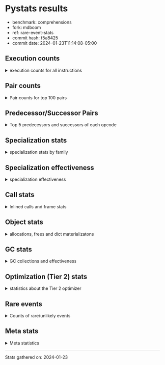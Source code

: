 
# Pystats results

- benchmark: comprehensions
- fork: mdboom
- ref: rare-event-stats
- commit hash: f5a8425
- commit date: 2024-01-23T11:14:08-05:00

## Execution counts

<details>
<summary> execution counts for all instructions </summary>

|Name | Count | Self | Cumulative | Miss ratio | 
|---|---:|---:|---:|---:|
| LOAD_FAST | 133,374,960 | 13.9% | 13.9% |  |
| FOR_ITER_LIST | 92,091,040 | 9.6% | 23.5% |  |
| JUMP_BACKWARD | 78,985,440 | 8.2% | 31.8% |  |
| STORE_FAST_LOAD_FAST | 72,427,760 | 7.6% | 39.3% |  |
| LOAD_ATTR_INSTANCE_VALUE | 68,823,020 | 7.2% | 46.5% |  |
| LIST_APPEND | 53,094,640 | 5.5% | 52.1% |  |
| LOAD_ATTR_METHOD_NO_DICT | 35,718,980 | 3.7% | 55.8% |  |
| CALL_METHOD_DESCRIPTOR_FAST | 35,389,420 | 3.7% | 59.5% |  |
| RESUME_CHECK | 24,251,240 | 2.5% | 62.0% |  |
| STORE_FAST | 21,637,120 | 2.3% | 64.3% |  |
| SWAP | 21,303,040 | 2.2% | 66.5% |  |
| CALL_PY_EXACT_ARGS | 19,988,700 | 2.1% | 68.6% |  |
| BINARY_SUBSCR_DICT | 17,695,140 | 1.8% | 70.4% |  |
| POP_JUMP_IF_TRUE | 17,367,120 | 1.8% | 72.2% |  |
| POP_JUMP_IF_FALSE | 16,056,320 | 1.7% | 73.9% |  |
| TO_BOOL_BOOL | 15,728,600 | 1.6% | 75.6% |  |
| POP_TOP | 14,418,740 | 1.5% | 77.1% |  |
| RETURN_VALUE | 14,092,600 | 1.5% | 78.5% |  |
| LOAD_ATTR_METHOD_WITH_VALUES | 14,090,180 | 1.5% | 80.0% |  |
| GET_ITER | 13,438,880 | 1.4% | 81.4% |  |
| LOAD_CONST | 12,461,440 | 1.3% | 82.7% |  |
| LOAD_FAST_LOAD_FAST | 12,141,440 | 1.3% | 84.0% |  |
| LOAD_GLOBAL_BUILTIN | 12,124,280 | 1.3% | 85.2% |  |
| MAP_ADD | 11,796,480 | 1.2% | 86.5% |  |
| INTERPRETER_EXIT | 9,830,700 | 1.0% | 87.5% |  |
| TO_BOOL_ALWAYS_TRUE | 9,584,560 | 1.0% | 88.5% | 45.3% |
| YIELD_VALUE | 9,503,200 | 1.0% | 89.5% |  |
| LOAD_GLOBAL_MODULE | 8,194,320 | 0.9% | 90.3% |  |
| TO_BOOL_NONE | 7,946,280 | 0.8% | 91.2% | 54.6% |
| LOAD_ATTR | 7,868,060 | 0.8% | 92.0% |  |
| COMPARE_OP | 7,866,560 | 0.8% | 92.8% |  |
| LOAD_FAST_AND_CLEAR | 7,866,240 | 0.8% | 93.6% |  |
| COPY | 7,864,320 | 0.8% | 94.5% |  |
| BUILD_LIST | 7,211,040 | 0.8% | 95.2% |  |
| CALL_LEN | 6,225,940 | 0.6% | 95.9% |  |
| COMPARE_OP_INT | 6,225,940 | 0.6% | 96.5% |  |
| BINARY_SUBSCR | 5,902,020 | 0.6% | 97.1% |  |
| MAKE_FUNCTION | 5,898,480 | 0.6% | 97.7% |  |
| RETURN_GENERATOR | 5,898,480 | 0.6% | 98.4% |  |
| BUILD_TUPLE | 5,898,480 | 0.6% | 99.0% |  |
| CALL_BUILTIN_O | 5,898,220 | 0.6% | 99.6% |  |
| STORE_ATTR_INSTANCE_VALUE | 994,380 | 0.1% | 99.7% |  |
| RETURN_CONST | 985,200 | 0.1% | 99.8% |  |
| BUILD_MAP | 655,360 | 0.1% | 99.9% |  |
| EXIT_INIT_CHECK | 329,560 | 0.0% | 99.9% |  |
| CALL_ALLOC_AND_ENTER_INIT | 329,560 | 0.0% | 99.9% |  |
| FOR_ITER_RANGE | 328,040 | 0.0% | 100.0% |  |
| CALL_METHOD_DESCRIPTOR_FAST_WITH_KEYWORDS | 327,660 | 0.0% | 100.0% |  |
| FOR_ITER_TUPLE | 4,280 | 0.0% | 100.0% |  |
| BINARY_OP_ADD_INT | 3,800 | 0.0% | 100.0% |  |
| BUILD_SLICE | 1,920 | 0.0% | 100.0% |  |
| CALL_LIST_APPEND | 1,900 | 0.0% | 100.0% |  |
| LOAD_DEREF | 960 | 0.0% | 100.0% |  |
| CALL | 940 | 0.0% | 100.0% |  |
| FOR_ITER_GEN | 700 | 0.0% | 100.0% |  |
| LOAD_GLOBAL | 560 | 0.0% | 100.0% |  |
| FOR_ITER | 520 | 0.0% | 100.0% |  |
| PUSH_NULL | 400 | 0.0% | 100.0% |  |
| STORE_ATTR | 360 | 0.0% | 100.0% |  |
| COPY_FREE_VARS | 320 | 0.0% | 100.0% |  |
| END_FOR | 240 | 0.0% | 100.0% |  |
| MAKE_CELL | 240 | 0.0% | 100.0% |  |
| SET_FUNCTION_ATTRIBUTE | 240 | 0.0% | 100.0% |  |
| RESUME | 200 | 0.0% | 100.0% |  |
| LOAD_ATTR_MODULE | 180 | 0.0% | 100.0% |  |
| CALL_FUNCTION_EX | 160 | 0.0% | 100.0% |  |
| TO_BOOL | 120 | 0.0% | 100.0% |  |
| BINARY_OP | 120 | 0.0% | 100.0% |  |
| CALL_BUILTIN_CLASS | 120 | 0.0% | 100.0% |  |
| NOP | 80 | 0.0% | 100.0% |  |
| CALL_INTRINSIC_1 | 80 | 0.0% | 100.0% |  |
| LIST_EXTEND | 80 | 0.0% | 100.0% |  |
| BINARY_OP_SUBTRACT_FLOAT | 60 | 0.0% | 100.0% |  |


</details>

## Pair counts

<details>
<summary> Pair counts for top 100 pairs </summary>

|Pair | Count | Self | Cumulative | 
|---|---:|---:|---:|
| JUMP_BACKWARD FOR_ITER_LIST | 78,654,020 | 8.2% | 8.2% |
| FOR_ITER_LIST STORE_FAST_LOAD_FAST | 72,427,660 | 7.6% | 15.8% |
| LIST_APPEND JUMP_BACKWARD | 53,094,640 | 5.5% | 21.3% |
| LOAD_FAST LOAD_ATTR_INSTANCE_VALUE | 51,117,720 | 5.3% | 26.6% |
| CALL_METHOD_DESCRIPTOR_FAST LIST_APPEND | 35,389,420 | 3.7% | 30.3% |
| LOAD_ATTR_METHOD_NO_DICT LOAD_FAST | 35,389,420 | 3.7% | 34.0% |
| LOAD_FAST CALL_METHOD_DESCRIPTOR_FAST | 35,389,400 | 3.7% | 37.7% |
| STORE_FAST_LOAD_FAST LOAD_ATTR_METHOD_NO_DICT | 35,389,400 | 3.7% | 41.4% |
| LOAD_ATTR_INSTANCE_VALUE LOAD_FAST | 17,694,660 | 1.8% | 43.3% |
| TO_BOOL_BOOL POP_JUMP_IF_FALSE | 15,728,600 | 1.6% | 44.9% |
| RESUME_CHECK LOAD_FAST | 14,090,660 | 1.5% | 46.4% |
| CALL_PY_EXACT_ARGS RESUME_CHECK | 14,090,240 | 1.5% | 47.8% |
| STORE_FAST LOAD_FAST | 13,438,800 | 1.4% | 49.3% |
| FOR_ITER_LIST STORE_FAST | 13,109,540 | 1.4% | 50.6% |
| MAP_ADD JUMP_BACKWARD | 11,796,480 | 1.2% | 51.9% |
| LOAD_FAST_LOAD_FAST LOAD_ATTR_INSTANCE_VALUE | 11,796,400 | 1.2% | 53.1% |
| LOAD_ATTR_INSTANCE_VALUE BINARY_SUBSCR_DICT | 11,796,400 | 1.2% | 54.3% |
| POP_JUMP_IF_TRUE LOAD_FAST | 9,502,800 | 1.0% | 55.3% |
| YIELD_VALUE INTERPRETER_EXIT | 9,502,740 | 1.0% | 56.3% |
| LOAD_ATTR_INSTANCE_VALUE YIELD_VALUE | 9,502,700 | 1.0% | 57.3% |
| TO_BOOL_ALWAYS_TRUE POP_JUMP_IF_TRUE | 9,502,660 | 1.0% | 58.3% |
| STORE_FAST_LOAD_FAST TO_BOOL_ALWAYS_TRUE | 9,502,640 | 1.0% | 59.3% |
| LOAD_ATTR_METHOD_WITH_VALUES LOAD_FAST | 8,191,960 | 0.9% | 60.1% |
| LOAD_FAST CALL_PY_EXACT_ARGS | 8,191,920 | 0.9% | 61.0% |
| STORE_FAST_LOAD_FAST TO_BOOL_NONE | 7,864,360 | 0.8% | 61.8% |
| LOAD_GLOBAL_MODULE LOAD_ATTR | 7,864,360 | 0.8% | 62.6% |
| TO_BOOL_NONE POP_JUMP_IF_TRUE | 7,864,360 | 0.8% | 63.4% |
| LOAD_ATTR COMPARE_OP | 7,864,340 | 0.8% | 64.3% |
| COMPARE_OP COPY | 7,864,320 | 0.8% | 65.1% |
| POP_JUMP_IF_TRUE JUMP_BACKWARD | 7,864,320 | 0.8% | 65.9% |
| RETURN_VALUE TO_BOOL_BOOL | 7,864,280 | 0.8% | 66.7% |
| COPY TO_BOOL_BOOL | 7,864,280 | 0.8% | 67.5% |
| STORE_FAST_LOAD_FAST LOAD_ATTR_METHOD_WITH_VALUES | 7,864,280 | 0.8% | 68.4% |
| LOAD_ATTR_INSTANCE_VALUE LOAD_GLOBAL_MODULE | 7,864,280 | 0.8% | 69.2% |
| GET_ITER LOAD_FAST_AND_CLEAR | 7,538,560 | 0.8% | 70.0% |
| LOAD_FAST_AND_CLEAR SWAP | 7,538,560 | 0.8% | 70.8% |
| SWAP FOR_ITER_LIST | 7,538,400 | 0.8% | 71.5% |
| LOAD_FAST GET_ITER | 7,536,720 | 0.8% | 72.3% |
| BUILD_LIST SWAP | 6,883,200 | 0.7% | 73.1% |
| SWAP BUILD_LIST | 6,883,200 | 0.7% | 73.8% |
| SWAP STORE_FAST | 6,225,920 | 0.6% | 74.4% |
| FOR_ITER_LIST SWAP | 6,225,920 | 0.6% | 75.1% |
| LOAD_FAST LOAD_ATTR_METHOD_WITH_VALUES | 6,225,840 | 0.6% | 75.7% |
| STORE_FAST_LOAD_FAST LOAD_ATTR_INSTANCE_VALUE | 5,908,640 | 0.6% | 76.3% |
| LOAD_FAST LOAD_CONST | 5,904,000 | 0.6% | 77.0% |
| LOAD_CONST MAKE_FUNCTION | 5,898,480 | 0.6% | 77.6% |
| POP_TOP RESUME_CHECK | 5,898,460 | 0.6% | 78.2% |
| LOAD_FAST FOR_ITER_LIST | 5,898,460 | 0.6% | 78.8% |
| GET_ITER CALL_PY_EXACT_ARGS | 5,898,440 | 0.6% | 79.4% |
| LOAD_GLOBAL_BUILTIN LOAD_CONST | 5,898,280 | 0.6% | 80.0% |
| CACHE POP_TOP | 5,898,260 | 0.6% | 80.6% |
| BINARY_SUBSCR BINARY_SUBSCR_DICT | 5,898,260 | 0.6% | 81.3% |
| MAKE_FUNCTION LOAD_FAST | 5,898,240 | 0.6% | 81.9% |
| BUILD_TUPLE LIST_APPEND | 5,898,240 | 0.6% | 82.5% |
| LOAD_CONST BINARY_SUBSCR | 5,898,240 | 0.6% | 83.1% |
| LOAD_FAST LIST_APPEND | 5,898,240 | 0.6% | 83.7% |
| LOAD_FAST MAP_ADD | 5,898,240 | 0.6% | 84.3% |
| POP_JUMP_IF_FALSE LOAD_FAST | 5,898,240 | 0.6% | 85.0% |
| STORE_FAST MAP_ADD | 5,898,240 | 0.6% | 85.6% |
| STORE_FAST_LOAD_FAST LOAD_FAST | 5,898,240 | 0.6% | 86.2% |
| RESUME_CHECK LOAD_GLOBAL_BUILTIN | 5,898,240 | 0.6% | 86.8% |
| BINARY_SUBSCR_DICT LIST_APPEND | 5,898,220 | 0.6% | 87.4% |
| CALL_BUILTIN_O RETURN_VALUE | 5,898,220 | 0.6% | 88.0% |
| CALL_LEN LOAD_FAST | 5,898,220 | 0.6% | 88.7% |
| CALL_PY_EXACT_ARGS RETURN_GENERATOR | 5,898,220 | 0.6% | 89.3% |
| COMPARE_OP_INT LOAD_FAST | 5,898,220 | 0.6% | 89.9% |
| LOAD_ATTR_INSTANCE_VALUE GET_ITER | 5,898,220 | 0.6% | 90.5% |
| LOAD_ATTR_INSTANCE_VALUE BUILD_TUPLE | 5,898,220 | 0.6% | 91.1% |
| LOAD_ATTR_METHOD_WITH_VALUES LOAD_FAST_LOAD_FAST | 5,898,220 | 0.6% | 91.7% |
| LOAD_GLOBAL_BUILTIN LOAD_FAST_LOAD_FAST | 5,898,220 | 0.6% | 92.3% |
| RETURN_GENERATOR CALL_BUILTIN_O | 5,898,200 | 0.6% | 93.0% |
| RETURN_VALUE LOAD_GLOBAL_BUILTIN | 5,898,200 | 0.6% | 93.6% |
| BINARY_SUBSCR_DICT CALL_LEN | 5,898,200 | 0.6% | 94.2% |
| BINARY_SUBSCR_DICT CALL_PY_EXACT_ARGS | 5,898,200 | 0.6% | 94.8% |
| LOAD_ATTR_INSTANCE_VALUE COMPARE_OP_INT | 5,898,200 | 0.6% | 95.4% |
| POP_TOP LOAD_FAST | 4,259,860 | 0.4% | 95.9% |
| POP_TOP JUMP_BACKWARD | 3,932,640 | 0.4% | 96.3% |
| RESUME_CHECK POP_TOP | 3,932,620 | 0.4% | 96.7% |
| POP_JUMP_IF_FALSE POP_TOP | 3,932,160 | 0.4% | 97.1% |
| POP_JUMP_IF_FALSE RETURN_VALUE | 3,932,160 | 0.4% | 97.5% |
| CACHE RESUME_CHECK | 3,932,140 | 0.4% | 97.9% |
| LOAD_ATTR_INSTANCE_VALUE RETURN_VALUE | 3,932,140 | 0.4% | 98.3% |
| POP_JUMP_IF_FALSE JUMP_BACKWARD | 2,293,760 | 0.2% | 98.6% |
| STORE_FAST STORE_FAST | 1,640,320 | 0.2% | 98.7% |
| BUILD_MAP SWAP | 655,360 | 0.1% | 98.8% |
| SWAP BUILD_MAP | 655,360 | 0.1% | 98.9% |
| LOAD_FAST STORE_ATTR_INSTANCE_VALUE | 655,280 | 0.1% | 98.9% |
| LOAD_FAST_LOAD_FAST STORE_ATTR_INSTANCE_VALUE | 338,920 | 0.0% | 99.0% |
| LOAD_CONST LOAD_FAST | 329,600 | 0.0% | 99.0% |
| EXIT_INIT_CHECK RETURN_VALUE | 329,560 | 0.0% | 99.0% |
| RETURN_CONST EXIT_INIT_CHECK | 329,560 | 0.0% | 99.1% |
| CALL_ALLOC_AND_ENTER_INIT RESUME_CHECK | 329,560 | 0.0% | 99.1% |
| RESUME_CHECK LOAD_FAST_LOAD_FAST | 329,560 | 0.0% | 99.2% |
| STORE_ATTR_INSTANCE_VALUE RETURN_CONST | 329,560 | 0.0% | 99.2% |
| LOAD_FAST LOAD_ATTR_METHOD_NO_DICT | 329,520 | 0.0% | 99.2% |
| STORE_FAST LOAD_GLOBAL_MODULE | 327,920 | 0.0% | 99.3% |
| FOR_ITER_LIST RETURN_CONST | 327,920 | 0.0% | 99.3% |
| JUMP_BACKWARD FOR_ITER_RANGE | 327,880 | 0.0% | 99.3% |
| FOR_ITER_RANGE STORE_FAST | 327,880 | 0.0% | 99.4% |
| LOAD_GLOBAL_BUILTIN LOAD_FAST | 327,780 | 0.0% | 99.4% |


</details>

## Predecessor/Successor Pairs

<details>
<summary> Top 5 predecessors and successors of each opcode </summary>

### CACHE

<details>
<summary> Successors and predecessors for CACHE </summary>

|Successors | Count | Percentage | 
|---|---:|---:|
| POP_TOP | 5,898,260 | 60.0% |
| RESUME_CHECK | 3,932,140 | 40.0% |
| MAKE_CELL | 240 | 0.0% |
| RESUME | 60 | 0.0% |


</details>

### BINARY_SUBSCR

<details>
<summary> Successors and predecessors for BINARY_SUBSCR </summary>

|Predecessors | Count | Percentage | 
|---|---:|---:|
| LOAD_CONST | 5,898,240 | 99.9% |
| BUILD_SLICE | 1,920 | 0.0% |
| BINARY_SUBSCR | 1,780 | 0.0% |
| LOAD_ATTR | 40 | 0.0% |
| LOAD_ATTR_INSTANCE_VALUE | 40 | 0.0% |

|Successors | Count | Percentage | 
|---|---:|---:|
| BINARY_SUBSCR_DICT | 5,898,260 | 99.9% |
| GET_ITER | 1,920 | 0.0% |
| BINARY_SUBSCR | 1,780 | 0.0% |
| CALL | 40 | 0.0% |
| LIST_APPEND | 20 | 0.0% |


</details>

### END_FOR

<details>
<summary> Successors and predecessors for END_FOR </summary>

|Predecessors | Count | Percentage | 
|---|---:|---:|
| RETURN_CONST | 240 | 100.0% |

|Successors | Count | Percentage | 
|---|---:|---:|
| JUMP_BACKWARD | 240 | 100.0% |


</details>

### EXIT_INIT_CHECK

<details>
<summary> Successors and predecessors for EXIT_INIT_CHECK </summary>

|Predecessors | Count | Percentage | 
|---|---:|---:|
| RETURN_CONST | 329,560 | 100.0% |

|Successors | Count | Percentage | 
|---|---:|---:|
| RETURN_VALUE | 329,560 | 100.0% |


</details>

### GET_ITER

<details>
<summary> Successors and predecessors for GET_ITER </summary>

|Predecessors | Count | Percentage | 
|---|---:|---:|
| LOAD_FAST | 7,536,720 | 56.1% |
| LOAD_ATTR_INSTANCE_VALUE | 5,898,220 | 43.9% |
| BINARY_SUBSCR | 1,920 | 0.0% |
| LOAD_CONST | 1,440 | 0.0% |
| LOAD_ATTR | 260 | 0.0% |

|Successors | Count | Percentage | 
|---|---:|---:|
| LOAD_FAST_AND_CLEAR | 7,538,560 | 56.1% |
| CALL_PY_EXACT_ARGS | 5,898,440 | 43.9% |
| FOR_ITER_TUPLE | 1,400 | 0.0% |
| FOR_ITER_GEN | 220 | 0.0% |
| FOR_ITER_RANGE | 120 | 0.0% |


</details>

### INTERPRETER_EXIT

<details>
<summary> Successors and predecessors for INTERPRETER_EXIT </summary>

|Predecessors | Count | Percentage | 
|---|---:|---:|
| YIELD_VALUE | 9,502,740 | 96.7% |
| RETURN_CONST | 327,720 | 3.3% |
| RETURN_VALUE | 240 | 0.0% |


</details>

### MAKE_FUNCTION

<details>
<summary> Successors and predecessors for MAKE_FUNCTION </summary>

|Predecessors | Count | Percentage | 
|---|---:|---:|
| LOAD_CONST | 5,898,480 | 100.0% |

|Successors | Count | Percentage | 
|---|---:|---:|
| LOAD_FAST | 5,898,240 | 100.0% |
| SET_FUNCTION_ATTRIBUTE | 240 | 0.0% |


</details>

### NOP

<details>
<summary> Successors and predecessors for NOP </summary>

|Predecessors | Count | Percentage | 
|---|---:|---:|
| POP_TOP | 80 | 100.0% |

|Successors | Count | Percentage | 
|---|---:|---:|
| LOAD_DEREF | 80 | 100.0% |


</details>

### POP_TOP

<details>
<summary> Successors and predecessors for POP_TOP </summary>

|Predecessors | Count | Percentage | 
|---|---:|---:|
| CACHE | 5,898,260 | 40.9% |
| RESUME_CHECK | 3,932,620 | 27.3% |
| POP_JUMP_IF_FALSE | 3,932,160 | 27.3% |
| RETURN_CONST | 327,680 | 2.3% |
| CALL_METHOD_DESCRIPTOR_FAST_WITH_KEYWORDS | 327,660 | 2.3% |

|Successors | Count | Percentage | 
|---|---:|---:|
| RESUME_CHECK | 5,898,460 | 40.9% |
| LOAD_FAST | 4,259,860 | 29.5% |
| JUMP_BACKWARD | 3,932,640 | 27.3% |
| RETURN_CONST | 327,680 | 2.3% |
| NOP | 80 | 0.0% |


</details>

### PUSH_NULL

<details>
<summary> Successors and predecessors for PUSH_NULL </summary>

|Predecessors | Count | Percentage | 
|---|---:|---:|
| LOAD_ATTR_MODULE | 180 | 45.0% |
| LOAD_DEREF | 160 | 40.0% |
| LOAD_ATTR | 60 | 15.0% |

|Successors | Count | Percentage | 
|---|---:|---:|
| CALL | 240 | 60.0% |
| LOAD_FAST | 160 | 40.0% |


</details>

### RETURN_GENERATOR

<details>
<summary> Successors and predecessors for RETURN_GENERATOR </summary>

|Predecessors | Count | Percentage | 
|---|---:|---:|
| CALL_PY_EXACT_ARGS | 5,898,220 | 100.0% |
| COPY_FREE_VARS | 240 | 0.0% |
| CALL | 20 | 0.0% |

|Successors | Count | Percentage | 
|---|---:|---:|
| CALL_BUILTIN_O | 5,898,200 | 100.0% |
| RETURN_VALUE | 240 | 0.0% |
| CALL | 40 | 0.0% |


</details>

### RETURN_VALUE

<details>
<summary> Successors and predecessors for RETURN_VALUE </summary>

|Predecessors | Count | Percentage | 
|---|---:|---:|
| CALL_BUILTIN_O | 5,898,220 | 41.9% |
| POP_JUMP_IF_FALSE | 3,932,160 | 27.9% |
| LOAD_ATTR_INSTANCE_VALUE | 3,932,140 | 27.9% |
| EXIT_INIT_CHECK | 329,560 | 2.3% |
| RETURN_GENERATOR | 240 | 0.0% |

|Successors | Count | Percentage | 
|---|---:|---:|
| TO_BOOL_BOOL | 7,864,280 | 55.8% |
| LOAD_GLOBAL_BUILTIN | 5,898,200 | 41.9% |
| STORE_FAST | 327,740 | 2.3% |
| CALL_LIST_APPEND | 1,880 | 0.0% |
| INTERPRETER_EXIT | 240 | 0.0% |


</details>

### TO_BOOL

<details>
<summary> Successors and predecessors for TO_BOOL </summary>

|Predecessors | Count | Percentage | 
|---|---:|---:|
| RETURN_VALUE | 40 | 33.3% |
| COPY | 40 | 33.3% |
| STORE_FAST_LOAD_FAST | 40 | 33.3% |

|Successors | Count | Percentage | 
|---|---:|---:|
| POP_JUMP_IF_FALSE | 40 | 33.3% |
| TO_BOOL_BOOL | 40 | 33.3% |
| POP_JUMP_IF_TRUE | 20 | 16.7% |
| TO_BOOL_NONE | 20 | 16.7% |


</details>

### BINARY_OP

<details>
<summary> Successors and predecessors for BINARY_OP </summary>

|Predecessors | Count | Percentage | 
|---|---:|---:|
| LOAD_CONST | 80 | 66.7% |
| LOAD_FAST | 40 | 33.3% |

|Successors | Count | Percentage | 
|---|---:|---:|
| BINARY_OP_ADD_INT | 40 | 33.3% |
| RETURN_VALUE | 20 | 16.7% |
| BUILD_SLICE | 20 | 16.7% |
| STORE_FAST | 20 | 16.7% |
| BINARY_OP_SUBTRACT_FLOAT | 20 | 16.7% |


</details>

### BUILD_LIST

<details>
<summary> Successors and predecessors for BUILD_LIST </summary>

|Predecessors | Count | Percentage | 
|---|---:|---:|
| SWAP | 6,883,200 | 95.5% |
| STORE_ATTR_INSTANCE_VALUE | 327,660 | 4.5% |
| LOAD_FAST | 80 | 0.0% |
| STORE_FAST | 80 | 0.0% |
| STORE_ATTR | 20 | 0.0% |

|Successors | Count | Percentage | 
|---|---:|---:|
| SWAP | 6,883,200 | 95.5% |
| LOAD_FAST | 327,680 | 4.5% |
| LOAD_DEREF | 80 | 0.0% |
| STORE_FAST | 80 | 0.0% |


</details>

### BUILD_MAP

<details>
<summary> Successors and predecessors for BUILD_MAP </summary>

|Predecessors | Count | Percentage | 
|---|---:|---:|
| SWAP | 655,360 | 100.0% |

|Successors | Count | Percentage | 
|---|---:|---:|
| SWAP | 655,360 | 100.0% |


</details>

### BUILD_SLICE

<details>
<summary> Successors and predecessors for BUILD_SLICE </summary>

|Predecessors | Count | Percentage | 
|---|---:|---:|
| BINARY_OP_ADD_INT | 1,900 | 99.0% |
| BINARY_OP | 20 | 1.0% |

|Successors | Count | Percentage | 
|---|---:|---:|
| BINARY_SUBSCR | 1,920 | 100.0% |


</details>

### BUILD_TUPLE

<details>
<summary> Successors and predecessors for BUILD_TUPLE </summary>

|Predecessors | Count | Percentage | 
|---|---:|---:|
| LOAD_ATTR_INSTANCE_VALUE | 5,898,220 | 100.0% |
| LOAD_FAST | 240 | 0.0% |
| LOAD_ATTR | 20 | 0.0% |

|Successors | Count | Percentage | 
|---|---:|---:|
| LIST_APPEND | 5,898,240 | 100.0% |
| LOAD_CONST | 240 | 0.0% |


</details>

### CALL

<details>
<summary> Successors and predecessors for CALL </summary>

|Predecessors | Count | Percentage | 
|---|---:|---:|
| PUSH_NULL | 240 | 25.5% |
| LOAD_FAST | 240 | 25.5% |
| CALL | 80 | 8.5% |
| BINARY_SUBSCR | 40 | 4.3% |
| GET_ITER | 40 | 4.3% |

|Successors | Count | Percentage | 
|---|---:|---:|
| POP_TOP | 120 | 12.8% |
| STORE_FAST | 120 | 12.8% |
| LOAD_FAST | 100 | 10.6% |
| CALL_PY_EXACT_ARGS | 100 | 10.6% |
| CALL | 80 | 8.5% |


</details>

### CALL_FUNCTION_EX

<details>
<summary> Successors and predecessors for CALL_FUNCTION_EX </summary>

|Predecessors | Count | Percentage | 
|---|---:|---:|
| CALL_INTRINSIC_1 | 80 | 50.0% |
| LOAD_FAST | 80 | 50.0% |

|Successors | Count | Percentage | 
|---|---:|---:|
| COPY_FREE_VARS | 80 | 50.0% |
| RESUME_CHECK | 60 | 37.5% |
| RESUME | 20 | 12.5% |


</details>

### CALL_INTRINSIC_1

<details>
<summary> Successors and predecessors for CALL_INTRINSIC_1 </summary>

|Predecessors | Count | Percentage | 
|---|---:|---:|
| LIST_EXTEND | 80 | 100.0% |

|Successors | Count | Percentage | 
|---|---:|---:|
| CALL_FUNCTION_EX | 80 | 100.0% |


</details>

### COMPARE_OP

<details>
<summary> Successors and predecessors for COMPARE_OP </summary>

|Predecessors | Count | Percentage | 
|---|---:|---:|
| LOAD_ATTR | 7,864,340 | 100.0% |
| COMPARE_OP | 2,120 | 0.0% |
| LOAD_CONST | 80 | 0.0% |
| LOAD_ATTR_INSTANCE_VALUE | 20 | 0.0% |

|Successors | Count | Percentage | 
|---|---:|---:|
| COPY | 7,864,320 | 100.0% |
| COMPARE_OP | 2,120 | 0.0% |
| COMPARE_OP_INT | 60 | 0.0% |
| LOAD_FAST | 20 | 0.0% |
| POP_JUMP_IF_FALSE | 20 | 0.0% |


</details>

### COPY

<details>
<summary> Successors and predecessors for COPY </summary>

|Predecessors | Count | Percentage | 
|---|---:|---:|
| COMPARE_OP | 7,864,320 | 100.0% |

|Successors | Count | Percentage | 
|---|---:|---:|
| TO_BOOL_BOOL | 7,864,280 | 100.0% |
| TO_BOOL | 40 | 0.0% |


</details>

### COPY_FREE_VARS

<details>
<summary> Successors and predecessors for COPY_FREE_VARS </summary>

|Predecessors | Count | Percentage | 
|---|---:|---:|
| CALL_PY_EXACT_ARGS | 240 | 75.0% |
| CALL_FUNCTION_EX | 80 | 25.0% |

|Successors | Count | Percentage | 
|---|---:|---:|
| RETURN_GENERATOR | 240 | 75.0% |
| RESUME_CHECK | 60 | 18.8% |
| RESUME | 20 | 6.2% |


</details>

### FOR_ITER

<details>
<summary> Successors and predecessors for FOR_ITER </summary>

|Predecessors | Count | Percentage | 
|---|---:|---:|
| JUMP_BACKWARD | 240 | 46.2% |
| SWAP | 160 | 30.8% |
| GET_ITER | 100 | 19.2% |
| LOAD_FAST | 20 | 3.8% |

|Successors | Count | Percentage | 
|---|---:|---:|
| STORE_FAST | 160 | 30.8% |
| FOR_ITER_LIST | 160 | 30.8% |
| STORE_FAST_LOAD_FAST | 100 | 19.2% |
| FOR_ITER_RANGE | 40 | 7.7% |
| FOR_ITER_TUPLE | 40 | 7.7% |


</details>

### JUMP_BACKWARD

<details>
<summary> Successors and predecessors for JUMP_BACKWARD </summary>

|Predecessors | Count | Percentage | 
|---|---:|---:|
| LIST_APPEND | 53,094,640 | 67.2% |
| MAP_ADD | 11,796,480 | 14.9% |
| POP_JUMP_IF_TRUE | 7,864,320 | 10.0% |
| POP_TOP | 3,932,640 | 5.0% |
| POP_JUMP_IF_FALSE | 2,293,760 | 2.9% |

|Successors | Count | Percentage | 
|---|---:|---:|
| FOR_ITER_LIST | 78,654,020 | 99.6% |
| FOR_ITER_RANGE | 327,880 | 0.4% |
| FOR_ITER_TUPLE | 2,840 | 0.0% |
| FOR_ITER_GEN | 460 | 0.0% |
| FOR_ITER | 240 | 0.0% |


</details>

### LIST_APPEND

<details>
<summary> Successors and predecessors for LIST_APPEND </summary>

|Predecessors | Count | Percentage | 
|---|---:|---:|
| CALL_METHOD_DESCRIPTOR_FAST | 35,389,420 | 66.7% |
| BUILD_TUPLE | 5,898,240 | 11.1% |
| LOAD_FAST | 5,898,240 | 11.1% |
| BINARY_SUBSCR_DICT | 5,898,220 | 11.1% |
| LOAD_ATTR_INSTANCE_VALUE | 10,460 | 0.0% |

|Successors | Count | Percentage | 
|---|---:|---:|
| JUMP_BACKWARD | 53,094,640 | 100.0% |


</details>

### LIST_EXTEND

<details>
<summary> Successors and predecessors for LIST_EXTEND </summary>

|Predecessors | Count | Percentage | 
|---|---:|---:|
| LOAD_DEREF | 80 | 100.0% |

|Successors | Count | Percentage | 
|---|---:|---:|
| CALL_INTRINSIC_1 | 80 | 100.0% |


</details>

### LOAD_ATTR

<details>
<summary> Successors and predecessors for LOAD_ATTR </summary>

|Predecessors | Count | Percentage | 
|---|---:|---:|
| LOAD_GLOBAL_MODULE | 7,864,360 | 100.0% |
| LOAD_ATTR | 2,140 | 0.0% |
| LOAD_DEREF | 720 | 0.0% |
| LOAD_FAST | 520 | 0.0% |
| STORE_FAST_LOAD_FAST | 160 | 0.0% |

|Successors | Count | Percentage | 
|---|---:|---:|
| COMPARE_OP | 7,864,340 | 100.0% |
| LOAD_ATTR | 2,140 | 0.0% |
| LOAD_FAST | 600 | 0.0% |
| GET_ITER | 260 | 0.0% |
| LOAD_ATTR_INSTANCE_VALUE | 260 | 0.0% |


</details>

### LOAD_CONST

<details>
<summary> Successors and predecessors for LOAD_CONST </summary>

|Predecessors | Count | Percentage | 
|---|---:|---:|
| LOAD_FAST | 5,904,000 | 47.4% |
| LOAD_GLOBAL_BUILTIN | 5,898,280 | 47.3% |
| CALL_LEN | 327,720 | 2.6% |
| LOAD_GLOBAL_MODULE | 327,660 | 2.6% |
| LOAD_CONST | 1,920 | 0.0% |

|Successors | Count | Percentage | 
|---|---:|---:|
| MAKE_FUNCTION | 5,898,480 | 47.3% |
| BINARY_SUBSCR | 5,898,240 | 47.3% |
| LOAD_FAST | 329,600 | 2.6% |
| COMPARE_OP_INT | 327,680 | 2.6% |
| BINARY_OP_ADD_INT | 3,760 | 0.0% |


</details>

### LOAD_DEREF

<details>
<summary> Successors and predecessors for LOAD_DEREF </summary>

|Predecessors | Count | Percentage | 
|---|---:|---:|
| STORE_FAST | 480 | 50.0% |
| SET_FUNCTION_ATTRIBUTE | 240 | 25.0% |
| NOP | 80 | 8.3% |
| BUILD_LIST | 80 | 8.3% |
| RESUME_CHECK | 60 | 6.2% |

|Successors | Count | Percentage | 
|---|---:|---:|
| LOAD_ATTR | 720 | 75.0% |
| PUSH_NULL | 160 | 16.7% |
| LIST_EXTEND | 80 | 8.3% |


</details>

### LOAD_FAST

<details>
<summary> Successors and predecessors for LOAD_FAST </summary>

|Predecessors | Count | Percentage | 
|---|---:|---:|
| LOAD_ATTR_METHOD_NO_DICT | 35,389,420 | 26.5% |
| LOAD_ATTR_INSTANCE_VALUE | 17,694,660 | 13.3% |
| RESUME_CHECK | 14,090,660 | 10.6% |
| STORE_FAST | 13,438,800 | 10.1% |
| POP_JUMP_IF_TRUE | 9,502,800 | 7.1% |

|Successors | Count | Percentage | 
|---|---:|---:|
| LOAD_ATTR_INSTANCE_VALUE | 51,117,720 | 38.3% |
| CALL_METHOD_DESCRIPTOR_FAST | 35,389,400 | 26.5% |
| CALL_PY_EXACT_ARGS | 8,191,920 | 6.1% |
| GET_ITER | 7,536,720 | 5.7% |
| LOAD_ATTR_METHOD_WITH_VALUES | 6,225,840 | 4.7% |


</details>

### LOAD_FAST_AND_CLEAR

<details>
<summary> Successors and predecessors for LOAD_FAST_AND_CLEAR </summary>

|Predecessors | Count | Percentage | 
|---|---:|---:|
| GET_ITER | 7,538,560 | 95.8% |
| LOAD_FAST_AND_CLEAR | 327,680 | 4.2% |

|Successors | Count | Percentage | 
|---|---:|---:|
| SWAP | 7,538,560 | 95.8% |
| LOAD_FAST_AND_CLEAR | 327,680 | 4.2% |


</details>

### LOAD_FAST_LOAD_FAST

<details>
<summary> Successors and predecessors for LOAD_FAST_LOAD_FAST </summary>

|Predecessors | Count | Percentage | 
|---|---:|---:|
| LOAD_ATTR_METHOD_WITH_VALUES | 5,898,220 | 48.6% |
| LOAD_GLOBAL_BUILTIN | 5,898,220 | 48.6% |
| RESUME_CHECK | 329,560 | 2.7% |
| STORE_ATTR_INSTANCE_VALUE | 9,500 | 0.1% |
| LOAD_FAST_LOAD_FAST | 3,840 | 0.0% |

|Successors | Count | Percentage | 
|---|---:|---:|
| LOAD_ATTR_INSTANCE_VALUE | 11,796,400 | 97.2% |
| STORE_ATTR_INSTANCE_VALUE | 338,920 | 2.8% |
| LOAD_FAST_LOAD_FAST | 3,840 | 0.0% |
| CALL_ALLOC_AND_ENTER_INIT | 1,880 | 0.0% |
| STORE_ATTR | 280 | 0.0% |


</details>

### LOAD_GLOBAL

<details>
<summary> Successors and predecessors for LOAD_GLOBAL </summary>

|Predecessors | Count | Percentage | 
|---|---:|---:|
| STORE_FAST | 240 | 42.9% |
| RETURN_VALUE | 80 | 14.3% |
| FOR_ITER_RANGE | 80 | 14.3% |
| LOAD_ATTR | 40 | 7.1% |
| RESUME | 40 | 7.1% |

|Successors | Count | Percentage | 
|---|---:|---:|
| LOAD_GLOBAL_MODULE | 160 | 28.6% |
| LOAD_GLOBAL_BUILTIN | 120 | 21.4% |
| LOAD_ATTR | 80 | 14.3% |
| LOAD_CONST | 60 | 10.7% |
| LOAD_FAST | 60 | 10.7% |


</details>

### MAKE_CELL

<details>
<summary> Successors and predecessors for MAKE_CELL </summary>

|Predecessors | Count | Percentage | 
|---|---:|---:|
| CACHE | 240 | 100.0% |

|Successors | Count | Percentage | 
|---|---:|---:|
| RESUME_CHECK | 240 | 100.0% |


</details>

### MAP_ADD

<details>
<summary> Successors and predecessors for MAP_ADD </summary>

|Predecessors | Count | Percentage | 
|---|---:|---:|
| LOAD_FAST | 5,898,240 | 50.0% |
| STORE_FAST | 5,898,240 | 50.0% |

|Successors | Count | Percentage | 
|---|---:|---:|
| JUMP_BACKWARD | 11,796,480 | 100.0% |


</details>

### POP_JUMP_IF_FALSE

<details>
<summary> Successors and predecessors for POP_JUMP_IF_FALSE </summary>

|Predecessors | Count | Percentage | 
|---|---:|---:|
| TO_BOOL_BOOL | 15,728,600 | 98.0% |
| COMPARE_OP_INT | 327,660 | 2.0% |
| TO_BOOL | 40 | 0.0% |
| COMPARE_OP | 20 | 0.0% |

|Successors | Count | Percentage | 
|---|---:|---:|
| LOAD_FAST | 5,898,240 | 36.7% |
| POP_TOP | 3,932,160 | 24.5% |
| RETURN_VALUE | 3,932,160 | 24.5% |
| JUMP_BACKWARD | 2,293,760 | 14.3% |


</details>

### POP_JUMP_IF_TRUE

<details>
<summary> Successors and predecessors for POP_JUMP_IF_TRUE </summary>

|Predecessors | Count | Percentage | 
|---|---:|---:|
| TO_BOOL_ALWAYS_TRUE | 9,502,660 | 54.7% |
| TO_BOOL_NONE | 7,864,360 | 45.3% |
| COMPARE_OP_INT | 60 | 0.0% |
| TO_BOOL | 20 | 0.0% |
| COMPARE_OP | 20 | 0.0% |

|Successors | Count | Percentage | 
|---|---:|---:|
| LOAD_FAST | 9,502,800 | 54.7% |
| JUMP_BACKWARD | 7,864,320 | 45.3% |


</details>

### RETURN_CONST

<details>
<summary> Successors and predecessors for RETURN_CONST </summary>

|Predecessors | Count | Percentage | 
|---|---:|---:|
| STORE_ATTR_INSTANCE_VALUE | 329,560 | 33.5% |
| FOR_ITER_LIST | 327,920 | 33.3% |
| POP_TOP | 327,680 | 33.3% |
| STORE_ATTR | 40 | 0.0% |

|Successors | Count | Percentage | 
|---|---:|---:|
| EXIT_INIT_CHECK | 329,560 | 33.5% |
| INTERPRETER_EXIT | 327,720 | 33.3% |
| POP_TOP | 327,680 | 33.3% |
| END_FOR | 240 | 0.0% |


</details>

### SET_FUNCTION_ATTRIBUTE

<details>
<summary> Successors and predecessors for SET_FUNCTION_ATTRIBUTE </summary>

|Predecessors | Count | Percentage | 
|---|---:|---:|
| MAKE_FUNCTION | 240 | 100.0% |

|Successors | Count | Percentage | 
|---|---:|---:|
| LOAD_DEREF | 240 | 100.0% |


</details>

### STORE_ATTR

<details>
<summary> Successors and predecessors for STORE_ATTR </summary>

|Predecessors | Count | Percentage | 
|---|---:|---:|
| LOAD_FAST_LOAD_FAST | 280 | 77.8% |
| LOAD_FAST | 80 | 22.2% |

|Successors | Count | Percentage | 
|---|---:|---:|
| STORE_ATTR_INSTANCE_VALUE | 180 | 50.0% |
| LOAD_FAST_LOAD_FAST | 100 | 27.8% |
| RETURN_CONST | 40 | 11.1% |
| BUILD_LIST | 20 | 5.6% |
| LOAD_FAST | 20 | 5.6% |


</details>

### STORE_FAST

<details>
<summary> Successors and predecessors for STORE_FAST </summary>

|Predecessors | Count | Percentage | 
|---|---:|---:|
| FOR_ITER_LIST | 13,109,540 | 60.6% |
| SWAP | 6,225,920 | 28.8% |
| STORE_FAST | 1,640,320 | 7.6% |
| FOR_ITER_RANGE | 327,880 | 1.5% |
| RETURN_VALUE | 327,740 | 1.5% |

|Successors | Count | Percentage | 
|---|---:|---:|
| LOAD_FAST | 13,438,800 | 62.1% |
| MAP_ADD | 5,898,240 | 27.3% |
| STORE_FAST | 1,640,320 | 7.6% |
| LOAD_GLOBAL_MODULE | 327,920 | 1.5% |
| LOAD_GLOBAL_BUILTIN | 327,680 | 1.5% |


</details>

### STORE_FAST_LOAD_FAST

<details>
<summary> Successors and predecessors for STORE_FAST_LOAD_FAST </summary>

|Predecessors | Count | Percentage | 
|---|---:|---:|
| FOR_ITER_LIST | 72,427,660 | 100.0% |
| FOR_ITER | 100 | 0.0% |

|Successors | Count | Percentage | 
|---|---:|---:|
| LOAD_ATTR_METHOD_NO_DICT | 35,389,400 | 48.9% |
| TO_BOOL_ALWAYS_TRUE | 9,502,640 | 13.1% |
| TO_BOOL_NONE | 7,864,360 | 10.9% |
| LOAD_ATTR_METHOD_WITH_VALUES | 7,864,280 | 10.9% |
| LOAD_ATTR_INSTANCE_VALUE | 5,908,640 | 8.2% |


</details>

### SWAP

<details>
<summary> Successors and predecessors for SWAP </summary>

|Predecessors | Count | Percentage | 
|---|---:|---:|
| LOAD_FAST_AND_CLEAR | 7,538,560 | 35.4% |
| BUILD_LIST | 6,883,200 | 32.3% |
| FOR_ITER_LIST | 6,225,920 | 29.2% |
| BUILD_MAP | 655,360 | 3.1% |

|Successors | Count | Percentage | 
|---|---:|---:|
| FOR_ITER_LIST | 7,538,400 | 35.4% |
| BUILD_LIST | 6,883,200 | 32.3% |
| STORE_FAST | 6,225,920 | 29.2% |
| BUILD_MAP | 655,360 | 3.1% |
| FOR_ITER | 160 | 0.0% |


</details>

### YIELD_VALUE

<details>
<summary> Successors and predecessors for YIELD_VALUE </summary>

|Predecessors | Count | Percentage | 
|---|---:|---:|
| LOAD_ATTR_INSTANCE_VALUE | 9,502,700 | 100.0% |
| BINARY_SUBSCR_DICT | 480 | 0.0% |
| LOAD_ATTR | 20 | 0.0% |

|Successors | Count | Percentage | 
|---|---:|---:|
| INTERPRETER_EXIT | 9,502,740 | 100.0% |
| STORE_FAST | 460 | 0.0% |


</details>

### RESUME

<details>
<summary> Successors and predecessors for RESUME </summary>

|Predecessors | Count | Percentage | 
|---|---:|---:|
| CALL | 80 | 40.0% |
| CACHE | 60 | 30.0% |
| POP_TOP | 20 | 10.0% |
| CALL_FUNCTION_EX | 20 | 10.0% |
| COPY_FREE_VARS | 20 | 10.0% |

|Successors | Count | Percentage | 
|---|---:|---:|
| LOAD_FAST | 60 | 30.0% |
| LOAD_FAST_LOAD_FAST | 40 | 20.0% |
| LOAD_GLOBAL | 40 | 20.0% |
| POP_TOP | 20 | 10.0% |
| LOAD_CONST | 20 | 10.0% |


</details>

### BINARY_OP_ADD_INT

<details>
<summary> Successors and predecessors for BINARY_OP_ADD_INT </summary>

|Predecessors | Count | Percentage | 
|---|---:|---:|
| LOAD_CONST | 3,760 | 98.9% |
| BINARY_OP | 40 | 1.1% |

|Successors | Count | Percentage | 
|---|---:|---:|
| BUILD_SLICE | 1,900 | 50.0% |
| STORE_FAST | 1,900 | 50.0% |


</details>

### BINARY_OP_SUBTRACT_FLOAT

<details>
<summary> Successors and predecessors for BINARY_OP_SUBTRACT_FLOAT </summary>

|Predecessors | Count | Percentage | 
|---|---:|---:|
| LOAD_FAST | 40 | 66.7% |
| BINARY_OP | 20 | 33.3% |

|Successors | Count | Percentage | 
|---|---:|---:|
| RETURN_VALUE | 60 | 100.0% |


</details>

### BINARY_SUBSCR_DICT

<details>
<summary> Successors and predecessors for BINARY_SUBSCR_DICT </summary>

|Predecessors | Count | Percentage | 
|---|---:|---:|
| LOAD_ATTR_INSTANCE_VALUE | 11,796,400 | 66.7% |
| BINARY_SUBSCR | 5,898,260 | 33.3% |
| LOAD_FAST | 480 | 0.0% |

|Successors | Count | Percentage | 
|---|---:|---:|
| LIST_APPEND | 5,898,220 | 33.3% |
| CALL_LEN | 5,898,200 | 33.3% |
| CALL_PY_EXACT_ARGS | 5,898,200 | 33.3% |
| YIELD_VALUE | 480 | 0.0% |
| CALL | 40 | 0.0% |


</details>

### CALL_ALLOC_AND_ENTER_INIT

<details>
<summary> Successors and predecessors for CALL_ALLOC_AND_ENTER_INIT </summary>

|Predecessors | Count | Percentage | 
|---|---:|---:|
| LOAD_FAST | 327,640 | 99.4% |
| LOAD_FAST_LOAD_FAST | 1,880 | 0.6% |
| CALL | 40 | 0.0% |

|Successors | Count | Percentage | 
|---|---:|---:|
| RESUME_CHECK | 329,560 | 100.0% |


</details>

### CALL_BUILTIN_CLASS

<details>
<summary> Successors and predecessors for CALL_BUILTIN_CLASS </summary>

|Predecessors | Count | Percentage | 
|---|---:|---:|
| CALL | 40 | 33.3% |
| LOAD_CONST | 40 | 33.3% |
| LOAD_FAST | 40 | 33.3% |

|Successors | Count | Percentage | 
|---|---:|---:|
| GET_ITER | 60 | 50.0% |
| STORE_FAST | 60 | 50.0% |


</details>

### CALL_BUILTIN_O

<details>
<summary> Successors and predecessors for CALL_BUILTIN_O </summary>

|Predecessors | Count | Percentage | 
|---|---:|---:|
| RETURN_GENERATOR | 5,898,200 | 100.0% |
| CALL | 20 | 0.0% |

|Successors | Count | Percentage | 
|---|---:|---:|
| RETURN_VALUE | 5,898,220 | 100.0% |


</details>

### CALL_LEN

<details>
<summary> Successors and predecessors for CALL_LEN </summary>

|Predecessors | Count | Percentage | 
|---|---:|---:|
| BINARY_SUBSCR_DICT | 5,898,200 | 94.7% |
| LOAD_ATTR_INSTANCE_VALUE | 327,640 | 5.3% |
| CALL | 60 | 0.0% |
| LOAD_FAST | 40 | 0.0% |

|Successors | Count | Percentage | 
|---|---:|---:|
| LOAD_FAST | 5,898,220 | 94.7% |
| LOAD_CONST | 327,720 | 5.3% |


</details>

### CALL_LIST_APPEND

<details>
<summary> Successors and predecessors for CALL_LIST_APPEND </summary>

|Predecessors | Count | Percentage | 
|---|---:|---:|
| RETURN_VALUE | 1,880 | 98.9% |
| CALL | 20 | 1.1% |

|Successors | Count | Percentage | 
|---|---:|---:|
| LOAD_FAST | 1,900 | 100.0% |


</details>

### CALL_METHOD_DESCRIPTOR_FAST

<details>
<summary> Successors and predecessors for CALL_METHOD_DESCRIPTOR_FAST </summary>

|Predecessors | Count | Percentage | 
|---|---:|---:|
| LOAD_FAST | 35,389,400 | 100.0% |
| CALL | 20 | 0.0% |

|Successors | Count | Percentage | 
|---|---:|---:|
| LIST_APPEND | 35,389,420 | 100.0% |


</details>

### CALL_METHOD_DESCRIPTOR_FAST_WITH_KEYWORDS

<details>
<summary> Successors and predecessors for CALL_METHOD_DESCRIPTOR_FAST_WITH_KEYWORDS </summary>

|Predecessors | Count | Percentage | 
|---|---:|---:|
| LOAD_ATTR_METHOD_NO_DICT | 327,640 | 100.0% |
| CALL | 20 | 0.0% |

|Successors | Count | Percentage | 
|---|---:|---:|
| POP_TOP | 327,660 | 100.0% |


</details>

### CALL_PY_EXACT_ARGS

<details>
<summary> Successors and predecessors for CALL_PY_EXACT_ARGS </summary>

|Predecessors | Count | Percentage | 
|---|---:|---:|
| LOAD_FAST | 8,191,920 | 41.0% |
| GET_ITER | 5,898,440 | 29.5% |
| BINARY_SUBSCR_DICT | 5,898,200 | 29.5% |
| CALL | 100 | 0.0% |
| LOAD_GLOBAL_MODULE | 40 | 0.0% |

|Successors | Count | Percentage | 
|---|---:|---:|
| RESUME_CHECK | 14,090,240 | 70.5% |
| RETURN_GENERATOR | 5,898,220 | 29.5% |
| COPY_FREE_VARS | 240 | 0.0% |


</details>

### COMPARE_OP_INT

<details>
<summary> Successors and predecessors for COMPARE_OP_INT </summary>

|Predecessors | Count | Percentage | 
|---|---:|---:|
| LOAD_ATTR_INSTANCE_VALUE | 5,898,200 | 94.7% |
| LOAD_CONST | 327,680 | 5.3% |
| COMPARE_OP | 60 | 0.0% |

|Successors | Count | Percentage | 
|---|---:|---:|
| LOAD_FAST | 5,898,220 | 94.7% |
| POP_JUMP_IF_FALSE | 327,660 | 5.3% |
| POP_JUMP_IF_TRUE | 60 | 0.0% |


</details>

### FOR_ITER_GEN

<details>
<summary> Successors and predecessors for FOR_ITER_GEN </summary>

|Predecessors | Count | Percentage | 
|---|---:|---:|
| JUMP_BACKWARD | 460 | 65.7% |
| GET_ITER | 220 | 31.4% |
| FOR_ITER | 20 | 2.9% |

|Successors | Count | Percentage | 
|---|---:|---:|
| RESUME_CHECK | 480 | 68.6% |
| POP_TOP | 220 | 31.4% |


</details>

### FOR_ITER_LIST

<details>
<summary> Successors and predecessors for FOR_ITER_LIST </summary>

|Predecessors | Count | Percentage | 
|---|---:|---:|
| JUMP_BACKWARD | 78,654,020 | 85.4% |
| SWAP | 7,538,400 | 8.2% |
| LOAD_FAST | 5,898,460 | 6.4% |
| FOR_ITER | 160 | 0.0% |

|Successors | Count | Percentage | 
|---|---:|---:|
| STORE_FAST_LOAD_FAST | 72,427,660 | 78.6% |
| STORE_FAST | 13,109,540 | 14.2% |
| SWAP | 6,225,920 | 6.8% |
| RETURN_CONST | 327,920 | 0.4% |


</details>

### FOR_ITER_RANGE

<details>
<summary> Successors and predecessors for FOR_ITER_RANGE </summary>

|Predecessors | Count | Percentage | 
|---|---:|---:|
| JUMP_BACKWARD | 327,880 | 100.0% |
| GET_ITER | 120 | 0.0% |
| FOR_ITER | 40 | 0.0% |

|Successors | Count | Percentage | 
|---|---:|---:|
| STORE_FAST | 327,880 | 100.0% |
| LOAD_GLOBAL | 80 | 0.0% |
| LOAD_GLOBAL_BUILTIN | 40 | 0.0% |
| LOAD_GLOBAL_MODULE | 40 | 0.0% |


</details>

### FOR_ITER_TUPLE

<details>
<summary> Successors and predecessors for FOR_ITER_TUPLE </summary>

|Predecessors | Count | Percentage | 
|---|---:|---:|
| JUMP_BACKWARD | 2,840 | 66.4% |
| GET_ITER | 1,400 | 32.7% |
| FOR_ITER | 40 | 0.9% |

|Successors | Count | Percentage | 
|---|---:|---:|
| STORE_FAST | 2,840 | 66.4% |
| JUMP_BACKWARD | 1,440 | 33.6% |


</details>

### LOAD_ATTR_INSTANCE_VALUE

<details>
<summary> Successors and predecessors for LOAD_ATTR_INSTANCE_VALUE </summary>

|Predecessors | Count | Percentage | 
|---|---:|---:|
| LOAD_FAST | 51,117,720 | 74.3% |
| LOAD_FAST_LOAD_FAST | 11,796,400 | 17.1% |
| STORE_FAST_LOAD_FAST | 5,908,640 | 8.6% |
| LOAD_ATTR | 260 | 0.0% |

|Successors | Count | Percentage | 
|---|---:|---:|
| LOAD_FAST | 17,694,660 | 25.7% |
| BINARY_SUBSCR_DICT | 11,796,400 | 17.1% |
| YIELD_VALUE | 9,502,700 | 13.8% |
| LOAD_GLOBAL_MODULE | 7,864,280 | 11.4% |
| GET_ITER | 5,898,220 | 8.6% |


</details>

### LOAD_ATTR_METHOD_NO_DICT

<details>
<summary> Successors and predecessors for LOAD_ATTR_METHOD_NO_DICT </summary>

|Predecessors | Count | Percentage | 
|---|---:|---:|
| STORE_FAST_LOAD_FAST | 35,389,400 | 99.1% |
| LOAD_FAST | 329,520 | 0.9% |
| LOAD_ATTR | 60 | 0.0% |

|Successors | Count | Percentage | 
|---|---:|---:|
| LOAD_FAST | 35,389,420 | 99.1% |
| CALL_METHOD_DESCRIPTOR_FAST_WITH_KEYWORDS | 327,640 | 0.9% |
| LOAD_GLOBAL_MODULE | 1,880 | 0.0% |
| CALL | 20 | 0.0% |
| LOAD_GLOBAL | 20 | 0.0% |


</details>

### LOAD_ATTR_METHOD_WITH_VALUES

<details>
<summary> Successors and predecessors for LOAD_ATTR_METHOD_WITH_VALUES </summary>

|Predecessors | Count | Percentage | 
|---|---:|---:|
| STORE_FAST_LOAD_FAST | 7,864,280 | 55.8% |
| LOAD_FAST | 6,225,840 | 44.2% |
| LOAD_ATTR | 60 | 0.0% |

|Successors | Count | Percentage | 
|---|---:|---:|
| LOAD_FAST | 8,191,960 | 58.1% |
| LOAD_FAST_LOAD_FAST | 5,898,220 | 41.9% |


</details>

### LOAD_ATTR_MODULE

<details>
<summary> Successors and predecessors for LOAD_ATTR_MODULE </summary>

|Predecessors | Count | Percentage | 
|---|---:|---:|
| LOAD_GLOBAL_MODULE | 120 | 66.7% |
| LOAD_ATTR | 60 | 33.3% |

|Successors | Count | Percentage | 
|---|---:|---:|
| PUSH_NULL | 180 | 100.0% |


</details>

### LOAD_GLOBAL_BUILTIN

<details>
<summary> Successors and predecessors for LOAD_GLOBAL_BUILTIN </summary>

|Predecessors | Count | Percentage | 
|---|---:|---:|
| RESUME_CHECK | 5,898,240 | 48.6% |
| RETURN_VALUE | 5,898,200 | 48.6% |
| STORE_FAST | 327,680 | 2.7% |
| LOAD_GLOBAL | 120 | 0.0% |
| FOR_ITER_RANGE | 40 | 0.0% |

|Successors | Count | Percentage | 
|---|---:|---:|
| LOAD_CONST | 5,898,280 | 48.6% |
| LOAD_FAST_LOAD_FAST | 5,898,220 | 48.6% |
| LOAD_FAST | 327,780 | 2.7% |


</details>

### LOAD_GLOBAL_MODULE

<details>
<summary> Successors and predecessors for LOAD_GLOBAL_MODULE </summary>

|Predecessors | Count | Percentage | 
|---|---:|---:|
| LOAD_ATTR_INSTANCE_VALUE | 7,864,280 | 96.0% |
| STORE_FAST | 327,920 | 4.0% |
| LOAD_ATTR_METHOD_NO_DICT | 1,880 | 0.0% |
| LOAD_GLOBAL | 160 | 0.0% |
| RETURN_VALUE | 40 | 0.0% |

|Successors | Count | Percentage | 
|---|---:|---:|
| LOAD_ATTR | 7,864,360 | 96.0% |
| LOAD_CONST | 327,660 | 4.0% |
| LOAD_FAST_LOAD_FAST | 1,900 | 0.0% |
| GET_ITER | 220 | 0.0% |
| LOAD_ATTR_MODULE | 120 | 0.0% |


</details>

### RESUME_CHECK

<details>
<summary> Successors and predecessors for RESUME_CHECK </summary>

|Predecessors | Count | Percentage | 
|---|---:|---:|
| CALL_PY_EXACT_ARGS | 14,090,240 | 58.1% |
| POP_TOP | 5,898,460 | 24.3% |
| CACHE | 3,932,140 | 16.2% |
| CALL_ALLOC_AND_ENTER_INIT | 329,560 | 1.4% |
| FOR_ITER_GEN | 480 | 0.0% |

|Successors | Count | Percentage | 
|---|---:|---:|
| LOAD_FAST | 14,090,660 | 58.1% |
| LOAD_GLOBAL_BUILTIN | 5,898,240 | 24.3% |
| POP_TOP | 3,932,620 | 16.2% |
| LOAD_FAST_LOAD_FAST | 329,560 | 1.4% |
| LOAD_CONST | 60 | 0.0% |


</details>

### STORE_ATTR_INSTANCE_VALUE

<details>
<summary> Successors and predecessors for STORE_ATTR_INSTANCE_VALUE </summary>

|Predecessors | Count | Percentage | 
|---|---:|---:|
| LOAD_FAST | 655,280 | 65.9% |
| LOAD_FAST_LOAD_FAST | 338,920 | 34.1% |
| STORE_ATTR | 180 | 0.0% |

|Successors | Count | Percentage | 
|---|---:|---:|
| RETURN_CONST | 329,560 | 33.1% |
| BUILD_LIST | 327,660 | 33.0% |
| LOAD_FAST | 327,660 | 33.0% |
| LOAD_FAST_LOAD_FAST | 9,500 | 1.0% |


</details>

### TO_BOOL_ALWAYS_TRUE

<details>
<summary> Successors and predecessors for TO_BOOL_ALWAYS_TRUE </summary>

|Predecessors | Count | Percentage | 
|---|---:|---:|
| STORE_FAST_LOAD_FAST | 9,502,640 | 99.1% |
| TO_BOOL_NONE | 81,920 | 0.9% |

|Successors | Count | Percentage | 
|---|---:|---:|
| POP_JUMP_IF_TRUE | 9,502,660 | 99.1% |
| TO_BOOL_NONE | 81,900 | 0.9% |


</details>

### TO_BOOL_BOOL

<details>
<summary> Successors and predecessors for TO_BOOL_BOOL </summary>

|Predecessors | Count | Percentage | 
|---|---:|---:|
| RETURN_VALUE | 7,864,280 | 50.0% |
| COPY | 7,864,280 | 50.0% |
| TO_BOOL | 40 | 0.0% |

|Successors | Count | Percentage | 
|---|---:|---:|
| POP_JUMP_IF_FALSE | 15,728,600 | 100.0% |


</details>

### TO_BOOL_NONE

<details>
<summary> Successors and predecessors for TO_BOOL_NONE </summary>

|Predecessors | Count | Percentage | 
|---|---:|---:|
| STORE_FAST_LOAD_FAST | 7,864,360 | 99.0% |
| TO_BOOL_ALWAYS_TRUE | 81,900 | 1.0% |
| TO_BOOL | 20 | 0.0% |

|Successors | Count | Percentage | 
|---|---:|---:|
| POP_JUMP_IF_TRUE | 7,864,360 | 99.0% |
| TO_BOOL_ALWAYS_TRUE | 81,920 | 1.0% |


</details>


</details>

## Specialization stats

<details>
<summary> specialization stats by family </summary>

### BINARY_OP

<details>
<summary> specialization stats for BINARY_OP family </summary>

|Kind | Count | Ratio | 
|---|---:|---:|
|     deferred | 60 | 1.5% |
|          hit | 3,860 | 97.0% |

| | Count | Ratio | 
|---|---:|---:|
| Success | 60 | 100.0% |
| Failure | 0 | 0.0% |


</details>

### BINARY_SUBSCR

<details>
<summary> specialization stats for BINARY_SUBSCR family </summary>

|Kind | Count | Ratio | 
|---|---:|---:|
|     deferred | 5,900,220 | 25.0% |
|          hit | 17,695,140 | 75.0% |

| | Count | Ratio | 
|---|---:|---:|
| Success | 60 | 3.3% |
| Failure | 1,740 | 96.7% |

|Failure kind | Count | Ratio | 
|---|---:|---:|
| out of range | 1,640 | 94.3% |
| list slice | 100 | 5.7% |


</details>

### CALL

<details>
<summary> specialization stats for CALL family </summary>

|Kind | Count | Ratio | 
|---|---:|---:|
|     deferred | 560 | 0.0% |
|          hit | 68,161,520 | 100.0% |

| | Count | Ratio | 
|---|---:|---:|
| Success | 320 | 84.2% |
| Failure | 60 | 15.8% |

|Failure kind | Count | Ratio | 
|---|---:|---:|
| cfunc noargs | 60 | 100.0% |


</details>

### COMPARE_OP

<details>
<summary> specialization stats for COMPARE_OP family </summary>

|Kind | Count | Ratio | 
|---|---:|---:|
|     deferred | 7,864,380 | 55.8% |
|          hit | 6,225,940 | 44.2% |

| | Count | Ratio | 
|---|---:|---:|
| Success | 60 | 2.8% |
| Failure | 2,120 | 97.2% |

|Failure kind | Count | Ratio | 
|---|---:|---:|
| baseobject | 2,120 | 100.0% |


</details>

### FOR_ITER

<details>
<summary> specialization stats for FOR_ITER family </summary>

|Kind | Count | Ratio | 
|---|---:|---:|
|     deferred | 260 | 0.0% |
|          hit | 92,424,060 | 100.0% |

| | Count | Ratio | 
|---|---:|---:|
| Success | 260 | 100.0% |
| Failure | 0 | 0.0% |


</details>

### LOAD_ATTR

<details>
<summary> specialization stats for LOAD_ATTR family </summary>

|Kind | Count | Ratio | 
|---|---:|---:|
|     deferred | 7,865,480 | 6.2% |
|          hit | 118,632,360 | 93.8% |

| | Count | Ratio | 
|---|---:|---:|
| Success | 440 | 17.1% |
| Failure | 2,140 | 82.9% |

|Failure kind | Count | Ratio | 
|---|---:|---:|
| metaclass attribute | 2,140 | 100.0% |


</details>

### LOAD_GLOBAL

<details>
<summary> specialization stats for LOAD_GLOBAL family </summary>

|Kind | Count | Ratio | 
|---|---:|---:|
|     deferred | 280 | 0.0% |
|          hit | 20,318,600 | 100.0% |

| | Count | Ratio | 
|---|---:|---:|
| Success | 280 | 100.0% |
| Failure | 0 | 0.0% |


</details>

### POP_JUMP_IF_FALSE

<details>
<summary> specialization stats for POP_JUMP_IF_FALSE family </summary>


</details>

### POP_JUMP_IF_TRUE

<details>
<summary> specialization stats for POP_JUMP_IF_TRUE family </summary>


</details>

### STORE_ATTR

<details>
<summary> specialization stats for STORE_ATTR family </summary>

|Kind | Count | Ratio | 
|---|---:|---:|
|     deferred | 180 | 0.0% |
|          hit | 994,380 | 100.0% |

| | Count | Ratio | 
|---|---:|---:|
| Success | 180 | 100.0% |
| Failure | 0 | 0.0% |


</details>

### TO_BOOL

<details>
<summary> specialization stats for TO_BOOL family </summary>

|Kind | Count | Ratio | 
|---|---:|---:|
|     deferred | 8,519,680 | 25.6% |
|          hit | 24,576,000 | 73.9% |
|         miss | 8,683,440 | 26.1% |

| | Count | Ratio | 
|---|---:|---:|
| Success | 163,880 | 100.0% |
| Failure | 0 | 0.0% |


</details>


</details>

## Specialization effectiveness

<details>
<summary> specialization effectiveness </summary>

|Instructions | Count | Ratio | 
|---|---:|---:|
| Basic | 521,118,520 | 54.4% |
| Not specialized | 55,062,700 | 5.7% |
| Specialized hits | 373,283,100 | 39.0% |
| Specialized misses | 8,683,440 | 0.9% |

### Deferred by instruction

<details>
<summary> deferred by instruction </summary>

|Name | Count | Ratio | 
|---|---:|---:|
| TO_BOOL | 8,519,680 | 28.3% |
| LOAD_ATTR | 7,865,480 | 26.1% |
| COMPARE_OP | 7,864,380 | 26.1% |
| BINARY_SUBSCR | 5,900,220 | 19.6% |
| CALL | 560 | 0.0% |
| LOAD_GLOBAL | 280 | 0.0% |
| FOR_ITER | 260 | 0.0% |
| STORE_ATTR | 180 | 0.0% |
| BINARY_OP | 60 | 0.0% |
| BINARY_SLICE | 0 | 0.0% |


</details>

### Misses by instruction

<details>
<summary> misses by instruction </summary>

|Name | Count | Ratio | 
|---|---:|---:|
| TO_BOOL_NONE | 4,341,760 | 50.0% |
| TO_BOOL_ALWAYS_TRUE | 4,341,680 | 50.0% |
| CACHE | 0 | 0.0% |
| END_FOR | 0 | 0.0% |
| EXIT_INIT_CHECK | 0 | 0.0% |
| GET_ITER | 0 | 0.0% |
| INTERPRETER_EXIT | 0 | 0.0% |
| MAKE_FUNCTION | 0 | 0.0% |
| NOP | 0 | 0.0% |
| POP_TOP | 0 | 0.0% |


</details>


</details>

## Call stats

<details>
<summary> Inlined calls and frame stats </summary>

| | Count | Ratio | 
|---|---:|---:|
| Calls to PyEval_EvalDefault | 9,830,700 | 32.6% |
| Calls to Python functions inlined | 20,319,220 | 67.4% |
| Calls via PyEval_EvalFrame (total) | 9,830,700 | 32.6% |
| Calls via PyEval_EvalFrame (vector) | 280 | 0.0% |
| Calls via PyEval_EvalFrame (generator) | 9,830,420 | 32.6% |
| Calls via PyEval_EvalFrame (legacy) | 0 | 0.0% |
| Calls via PyEval_EvalFrame (function vectorcall) | 280 | 0.0% |
| Calls via PyEval_EvalFrame (build class) | 0 | 0.0% |
| Calls via PyEval_EvalFrame (slot) | 0 | 0.0% |
| Calls via PyEval_EvalFrame (function ex) | 160 | 0.0% |
| Calls via PyEval_EvalFrame (api) | 240 | 0.0% |
| Calls via PyEval_EvalFrame (method) | 0 | 0.0% |
| Frame objects created | 0 | 0.0% |
| Frames pushed | 20,647,820 | 68.5% |


</details>

## Object stats

<details>
<summary> allocations, frees and dict materializatons </summary>

| | Count | Ratio | 
|---|---:|---:|
| Allocations from freelist | 13,766,160 | 32.8% |
| Frees to freelist | 13,767,020 |  |
| Allocations | 28,171,360 | 67.2% |
| Allocations to 512 bytes | 27,516,000 | 65.6% |
| Allocations to 4 kbytes | 655,360 | 1.6% |
| Allocations over 4 kbytes | 0 | 0.0% |
| Frees | 35,053,628 |  |
| New values | 40 |  |
| Interpreter increfs | 344,451,800 | 78.3% |
| Interpreter decrefs | 387,696,780 | 80.9% |
| Increfs | 95,375,025 | 21.7% |
| Decrefs | 91,771,794 | 19.1% |
| Materialize dict (on request) | 0 | 0.0% |
| Materialize dict (new key) | 0 | 0.0% |
| Materialize dict (too big) | 0 | 0.0% |
| Materialize dict (str subclass) | 0 | 0.0% |
| Dematerialize dict | 0 | 0.0% |
| Method cache hits | 15,730,947 |  |
| Method cache misses | 313 |  |
| Method cache collisions | 280 |  |
| Method cache dunder hits | 279 |  |
| Method cache dunder misses | 41 |  |


</details>

## GC stats

<details>
<summary> GC collections and effectiveness </summary>

|Generation | Collections | Objects collected | Object visits | 
|---:|---:|---:|---:|
| 0 | 0 | 0 | 0 |
| 1 | 0 | 0 | 0 |
| 2 | 0 | 0 | 0 |


</details>

## Optimization (Tier 2) stats

<details>
<summary> statistics about the Tier 2 optimizer </summary>

| | Count | Ratio | 
|---|---:|---:|
| Optimization attempts | 0 |  |
| Traces created | 0 |  |
| Trace stack overflow | 0 |  |
| Trace stack underflow | 0 |  |
| Trace too long | 0 |  |
| Trace too short | 0 |  |
| Inner loop found | 0 |  |
| Recursive call | 0 |  |
| Low confidence | 0 |  |
| Traces executed | 0 |  |
| Uops executed | 0 |  |

### Trace length histogram

<details>
<summary> trace length histogram </summary>

|Range | Count | Ratio | 
|---|---:|---:|
| <= 1 | 0 |  |


</details>

### Optimized trace length histogram

<details>
<summary> optimized trace length histogram </summary>

|Range | Count | Ratio | 
|---|---:|---:|
| <= 1 | 0 |  |


</details>

### Trace run length histogram

<details>
<summary> trace run length histogram </summary>

|Range | Count | Ratio | 
|---|---:|---:|
| <= 1 | 0 |  |


</details>

### Uop execution stats

<details>
<summary> uop execution stats </summary>


</details>

### Unsupported opcodes

<details>
<summary> unsupported opcodes </summary>


</details>


</details>

## Rare events

<details>
<summary> Counts of rare/unlikely events </summary>

|Event | Count | 
|---|---:|
| set_class | 0 |
| set_bases | 0 |
| set_eval_frame_func | 0 |
| builtin_dict | 0 |
| func_modification | 0 |


</details>

## Meta stats

<details>
<summary> Meta statistics </summary>

| | Count | 
|---|---:|
| Number of data files | 20 |


</details>

---
Stats gathered on: 2024-01-23
